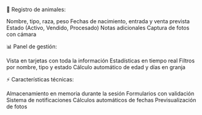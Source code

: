 📝 Registro de animales:

Nombre, tipo, raza, peso
Fechas de nacimiento, entrada y venta prevista
Estado (Activo, Vendido, Procesado)
Notas adicionales
Captura de fotos con cámara

📊 Panel de gestión:

Vista en tarjetas con toda la información
Estadísticas en tiempo real
Filtros por nombre, tipo y estado
Cálculo automático de edad y días en granja

⚡ Características técnicas:

Almacenamiento en memoria durante la sesión
Formularios con validación
Sistema de notificaciones
Cálculos automáticos de fechas
Previsualización de fotos
